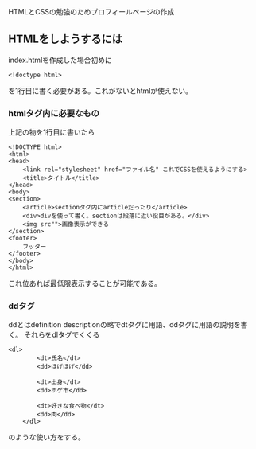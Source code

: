 HTMLとCSSの勉強のためプロフィールページの作成

## HTMLをしようするには
index.htmlを作成した場合初めに

```
<!doctype html>
```
を1行目に書く必要がある。これがないとhtmlが使えない。

### htmlタグ内に必要なもの
上記の物を1行目に書いたら

```
<!DOCTYPE html>
<html>
<head>
    <link rel="stylesheet" href="ファイル名" これでCSSを使えるようにする>
    <title>タイトル</title>
</head>
<body>
<section>
    <article>sectionタグ内にarticleだったり</article>
    <div>divを使って書く。sectionは段落に近い役目がある。</div>
    <img src"">画像表示ができる
</section>
<footer>
    フッター
</footer>
</body>
</html>
```

これ位あれば最低限表示することが可能である。 

### ddタグ

ddとはdefinition descriptionの略でdtタグに用語、ddタグに用語の説明を書く。
それらをdlタグでくくる

```
<dl>
        <dt>氏名</dt>
        <dd>ほげほげ</dd>

        <dt>出身</dt>
        <dd>ホゲ市</dd>

        <dt>好きな食べ物</dt>
        <dd>肉</dd>
    </dl>
```

のような使い方をする。
